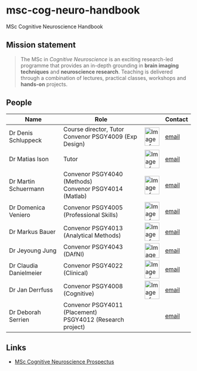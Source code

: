 # msc-cog-neuro-handbook

MSc Cognitive Neuroscience Handbook

## Mission statement
> The MSc in *Cognitive Neuroscience* is an exciting research-led programme that provides an in-depth grounding in **brain imaging techniques** and **neuroscience research**. Teaching is delivered through a combination of lectures, practical classes, workshops and **hands-on** projects.
> 

## People

<style>
#photo {
  height: 50px;
  width: 40px;
  vertical-align:middle;
}
#sqphoto {
  height: 40px;
  width: 40px;
  vertical-align:middle;
}
</style>

| Name                | Role                   |                                                                                                                                          | Contact                                           |
|---------------------|------------------------|------------------------------------------------------------------------------------------------------------------------------------------|---------------------------------------------------|
| Dr Denis Schluppeck | Course director, Tutor <br> Convenor PSGY4009 (Exp Design) | <img id="photo" src="https://www.nottingham.ac.uk//psychology/people/staff-images/denisschluppeck.jpg" alt="Image of Denis Schluppeck"/> | [email](mailto:denis.schluppeck@nottingham.ac.uk) |
| Dr Matias Ison      | Tutor                  | <img id="photo" src="https://www.nottingham.ac.uk//psychology/people/staff-images/matiasison.jpg" alt="Image of Matias Ison"/>           | [email](mailto:matias.Ison@nottingham.ac.uk)      |
| Dr Martin Schuermann | Convenor PSGY4040 (Methods) <br>Convenor PSGY4014 (Matlab)|<img id="photo" src="https://www.nottingham.ac.uk//psychology/people/staff-images/martinschuermann.jpg" alt="Image of Martin Schuermann"/>  | [email](mailto:martin.schuermann@nottingham.ac.uk)   |
| Dr Domenica Veniero | Convenor PSGY4005 (Professional Skills)|<img id="photo" src="https://www.nottingham.ac.uk//psychology/people/staff-images/domenicaveniero.jpg" alt="Image of Domenica Veniero"/>  | [email](mailto:Domenica.Veniero@nottingham.ac.uk)   |
| Dr Markus Bauer | Convenor PSGY4013 (Analytical Methods)|<img id="photo" src="https://www.nottingham.ac.uk//psychology/people/staff-images/markusbauer.jpg" alt="Image of Markus Bauer"/>  | [email](mailto:markus.bauer@nottingham.ac.uk)   |
| Dr Jeyoung Jung | Convenor PSGY4043 (DAfNI)|<img id="sqphoto" src="https://www.nottingham.ac.uk/Research/images-multimedia/Beacon-images/Precision-Imaging/jeyoung-jung-410.jpg" alt="Image of Jeyoung Jung"/>  | [email](mailto:jeyoungjung@nottingham.ac.uk)   |
| Dr Claudia Danielmeier | Convenor PSGY4022 (Clinical)|<img id="photo" src="https://www.nottingham.ac.uk//psychology/people/staff-images/claudiadanielmeier.jpg" alt="Image of Claudia Danielmeier"/>  | [email](mailto:claudiadanielmeier@nottingham.ac.uk)   |
| Dr Jan Derrfuss | Convenor PSGY4008 (Cognitive)|<img id="photo" src="https://www.nottingham.ac.uk//psychology/people/staff-images/janderrfuss.jpg" alt="Image of Jan Derrfuss"/>  | [email](mailto:jan.derrfuss@nottingham.ac.uk)   |
| Dr Deborah Serrien | Convenor PSGY4011 (Placement) <br> PSGY4012 (Research project)|  | [email](mailto:deborah.serrien@nottingham.ac.uk)   |


## Links

- [MSc Cognitive Neuroscience Prospectus](https://www.nottingham.ac.uk/pgstudy/course/taught/cognitive-neuroscience-msc)
